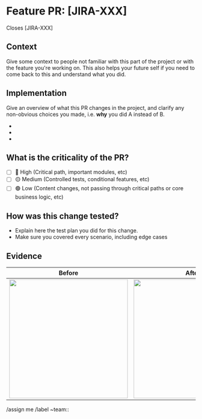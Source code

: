# Feature PR: [JIRA-XXX]

Closes [JIRA-XXX]

## Context

Give some context to people not familiar with this part of the project
or with the feature you're working on. This also
helps your future self if you need to come back to this
and understand what you did.

## Implementation

Give an overview of what this PR changes in the project, and clarify
any non-obvious choices you made, i.e. **why** you did A instead of B.

-
-
-

## What is the criticality of the PR?

- [ ] 🔴 High (Critical path, important modules, etc)
- [ ] 🟡 Medium (Controlled tests, conditional features, etc)
- [ ] 🟢 Low (Content changes, not passing through critical paths or core business logic, etc)

## How was this change tested?

- Explain here the test plan you did for this change.
- Make sure you covered every scenario, including edge cases

## Evidence

| Before                                                                                      | After                                                                                       |
| ------------------------------------------------------------------------------------------- | ------------------------------------------------------------------------------------------- |
| <img src="Insert your image/GIF here. Local images must start with /uploads/" width="315"/> | <img src="Insert your image/GIF here. Local images must start with /uploads/" width="315"/> |

/assign me
/label ~team::
